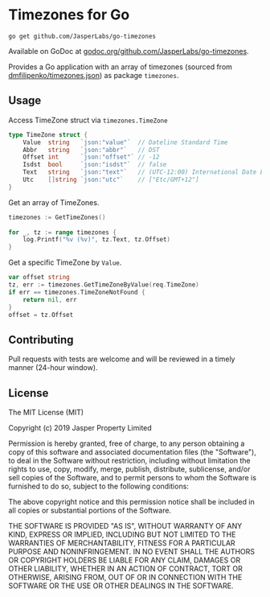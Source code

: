 # Timezones for Go

`go get github.com/JasperLabs/go-timezones`

Available on GoDoc at [godoc.org/github.com/JasperLabs/go-timezones](https://godoc.org/github.com/JasperLabs/go-timezones).

Provides a Go application with an array of timezones (sourced from [dmfilipenko/timezones.json](https://github.com/dmfilipenko/timezones.json/blob/master/timezones.json)) as package `timezones`.

## Usage

Access TimeZone struct via `timezones.TimeZone`
```go
type TimeZone struct {
	Value  string   `json:"value"`  // Dateline Standard Time
	Abbr   string   `json:"abbr"`   // DST
	Offset int      `json:"offset"` // -12
	Isdst  bool     `json:"isdst"`  // false
	Text   string   `json:"text"`   // (UTC-12:00) International Date Line West
	Utc    []string `json:"utc"`    // ["Etc/GMT+12"]
}
```

Get an array of TimeZones.
```go
timezones := GetTimeZones()
	
for _, tz := range timezones {
	log.Printf("%v (%v)", tz.Text, tz.Offset)
}
```

Get a specific TimeZone by `Value`.
```go
var offset string
tz, err := timezones.GetTimeZoneByValue(req.TimeZone)
if err == timezones.TimeZoneNotFound {
	return nil, err
}
offset = tz.Offset
```

## Contributing
Pull requests with tests are welcome and will be reviewed in a timely manner (24-hour window).

## License

The MIT License (MIT)

Copyright (c) 2019 Jasper Property Limited

Permission is hereby granted, free of charge, to any person obtaining a copy
of this software and associated documentation files (the "Software"), to deal
in the Software without restriction, including without limitation the rights
to use, copy, modify, merge, publish, distribute, sublicense, and/or sell
copies of the Software, and to permit persons to whom the Software is
furnished to do so, subject to the following conditions:

The above copyright notice and this permission notice shall be included in all
copies or substantial portions of the Software.

THE SOFTWARE IS PROVIDED "AS IS", WITHOUT WARRANTY OF ANY KIND, EXPRESS OR
IMPLIED, INCLUDING BUT NOT LIMITED TO THE WARRANTIES OF MERCHANTABILITY,
FITNESS FOR A PARTICULAR PURPOSE AND NONINFRINGEMENT. IN NO EVENT SHALL THE
AUTHORS OR COPYRIGHT HOLDERS BE LIABLE FOR ANY CLAIM, DAMAGES OR OTHER
LIABILITY, WHETHER IN AN ACTION OF CONTRACT, TORT OR OTHERWISE, ARISING FROM,
OUT OF OR IN CONNECTION WITH THE SOFTWARE OR THE USE OR OTHER DEALINGS IN THE
SOFTWARE.

